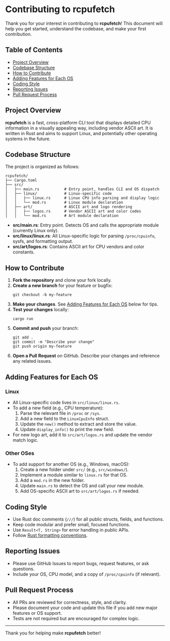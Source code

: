 # Contributing to rcpufetch

Thank you for your interest in contributing to **rcpufetch**! This document will help you get started, understand the codebase, and make your first contribution.

## Table of Contents
- [Project Overview](#project-overview)
- [Codebase Structure](#codebase-structure)
- [How to Contribute](#how-to-contribute)
- [Adding Features for Each OS](#adding-features-for-each-os)
- [Coding Style](#coding-style)
- [Reporting Issues](#reporting-issues)
- [Pull Request Process](#pull-request-process)

## Project Overview

**rcpufetch** is a fast, cross-platform CLI tool that displays detailed CPU information in a visually appealing way, including vendor ASCII art. It is written in Rust and aims to support Linux, and potentially other operating systems in the future.

## Codebase Structure

The project is organized as follows:

```
rcpufetch/
├── Cargo.toml
├── src/
│   ├── main.rs           # Entry point, handles CLI and OS dispatch
│   ├── linux/            # Linux-specific code
│   │   ├── linux.rs      # Linux CPU info parsing and display logic
│   │   └── mod.rs        # Linux module declaration
│   ├── art/              # ASCII art and logo rendering
│   │   ├── logos.rs      # Vendor ASCII art and color codes
│   │   └── mod.rs        # Art module declaration
```

- **src/main.rs**: Entry point. Detects OS and calls the appropriate module (currently Linux only).
- **src/linux/linux.rs**: All Linux-specific logic for parsing `/proc/cpuinfo`, sysfs, and formatting output.
- **src/art/logos.rs**: Contains ASCII art for CPU vendors and color constants.

## How to Contribute

1. **Fork the repository** and clone your fork locally.
2. **Create a new branch** for your feature or bugfix:
   ```
   git checkout -b my-feature
   ```
3. **Make your changes**. See [Adding Features for Each OS](#adding-features-for-each-os) below for tips.
4. **Test your changes** locally:
   ```
   cargo run
   ```
5. **Commit and push** your branch:
   ```
   git add .
   git commit -m "Describe your change"
   git push origin my-feature
   ```
6. **Open a Pull Request** on GitHub. Describe your changes and reference any related issues.

## Adding Features for Each OS

### Linux
- All Linux-specific code lives in `src/linux/linux.rs`.
- To add a new field (e.g., CPU temperature):
  1. Parse the relevant file in `/proc` or `/sys`.
  2. Add a new field to the `LinuxCpuInfo` struct.
  3. Update the `new()` method to extract and store the value.
  4. Update `display_info()` to print the new field.
- For new logo art, add it to `src/art/logos.rs` and update the vendor match logic.

### Other OSes
- To add support for another OS (e.g., Windows, macOS):
  1. Create a new folder under `src/` (e.g., `src/windows/`).
  2. Implement a module similar to `linux.rs` for that OS.
  3. Add a `mod.rs` in the new folder.
  4. Update `main.rs` to detect the OS and call your new module.
  5. Add OS-specific ASCII art to `src/art/logos.rs` if needed.

## Coding Style
- Use Rust doc comments (`///`) for all public structs, fields, and functions.
- Keep code modular and prefer small, focused functions.
- Use `Result<T, String>` for error handling in public APIs.
- Follow [Rust formatting conventions](https://doc.rust-lang.org/1.0.0/style/style/whitespace.html).

## Reporting Issues
- Please use GitHub Issues to report bugs, request features, or ask questions.
- Include your OS, CPU model, and a copy of `/proc/cpuinfo` (if relevant).

## Pull Request Process
- All PRs are reviewed for correctness, style, and clarity.
- Please document your code and update this file if you add new major features or OS support.
- Tests are not required but are encouraged for complex logic.

---

Thank you for helping make **rcpufetch** better!